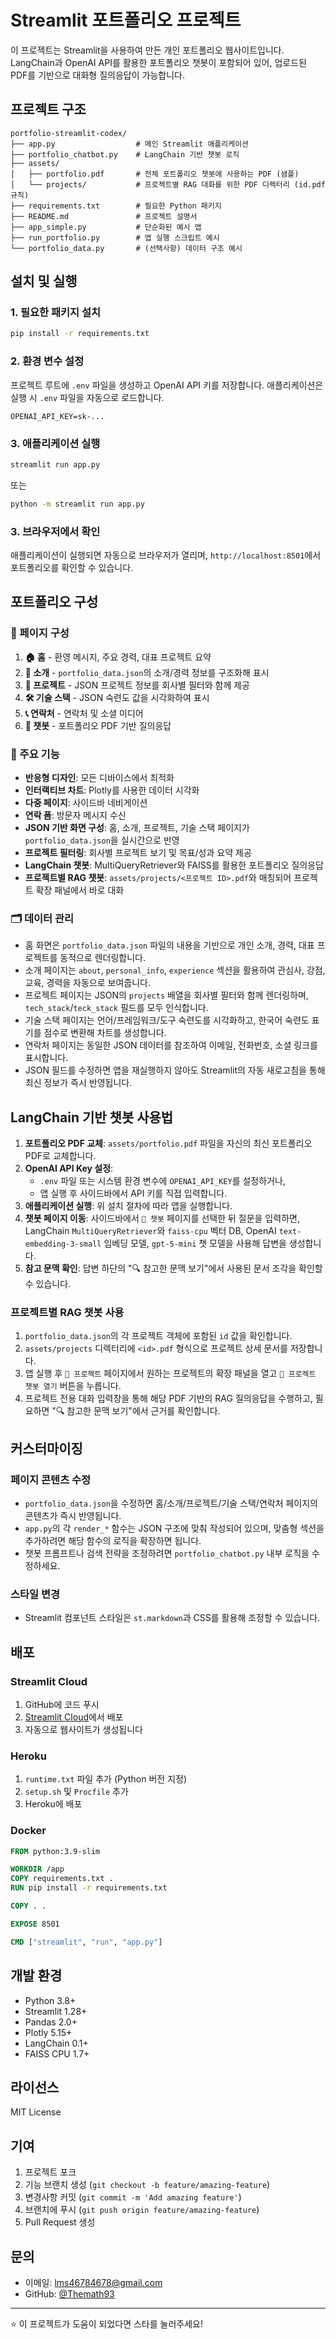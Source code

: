 # Streamlit 포트폴리오 프로젝트

이 프로젝트는 Streamlit을 사용하여 만든 개인 포트폴리오 웹사이트입니다. LangChain과 OpenAI API를 활용한 포트폴리오 챗봇이 포함되어 있어, 업로드된 PDF를 기반으로 대화형 질의응답이 가능합니다.

## 프로젝트 구조

```
portfolio-streamlit-codex/
├── app.py                  # 메인 Streamlit 애플리케이션
├── portfolio_chatbot.py    # LangChain 기반 챗봇 로직
├── assets/
│   ├── portfolio.pdf       # 전체 포트폴리오 챗봇에 사용하는 PDF (샘플)
│   └── projects/           # 프로젝트별 RAG 대화를 위한 PDF 디렉터리 (id.pdf 규칙)
├── requirements.txt        # 필요한 Python 패키지
├── README.md               # 프로젝트 설명서
├── app_simple.py           # 단순화된 예시 앱
├── run_portfolio.py        # 앱 실행 스크립트 예시
└── portfolio_data.py       # (선택사항) 데이터 구조 예시
```

## 설치 및 실행

### 1. 필요한 패키지 설치

```bash
pip install -r requirements.txt
```

### 2. 환경 변수 설정

프로젝트 루트에 `.env` 파일을 생성하고 OpenAI API 키를 저장합니다. 애플리케이션은 실행 시 `.env` 파일을 자동으로 로드합니다.

```
OPENAI_API_KEY=sk-...
```

### 3. 애플리케이션 실행

```bash
streamlit run app.py
```

또는

```bash
python -m streamlit run app.py
```

### 3. 브라우저에서 확인

애플리케이션이 실행되면 자동으로 브라우저가 열리며, `http://localhost:8501`에서 포트폴리오를 확인할 수 있습니다.

## 포트폴리오 구성

### 📄 페이지 구성

1. **🏠 홈** - 환영 메시지, 주요 경력, 대표 프로젝트 요약
2. **👤 소개** - `portfolio_data.json`의 소개/경력 정보를 구조화해 표시
3. **💼 프로젝트** - JSON 프로젝트 정보를 회사별 필터와 함께 제공
4. **🛠️ 기술 스택** - JSON 숙련도 값을 시각화하여 표시
5. **📞 연락처** - 연락처 및 소셜 미디어
6. **🤖 챗봇** - 포트폴리오 PDF 기반 질의응답

### 🎨 주요 기능

- **반응형 디자인**: 모든 디바이스에서 최적화
- **인터랙티브 차트**: Plotly를 사용한 데이터 시각화
- **다중 페이지**: 사이드바 네비게이션
- **연락 폼**: 방문자 메시지 수신
- **JSON 기반 화면 구성**: 홈, 소개, 프로젝트, 기술 스택 페이지가 `portfolio_data.json`을 실시간으로 반영
- **프로젝트 필터링**: 회사별 프로젝트 보기 및 목표/성과 요약 제공
- **LangChain 챗봇**: MultiQueryRetriever와 FAISS를 활용한 포트폴리오 질의응답
- **프로젝트별 RAG 챗봇**: `assets/projects/<프로젝트 ID>.pdf`와 매칭되어 프로젝트 확장 패널에서 바로 대화

### 🗂 데이터 관리

- 홈 화면은 `portfolio_data.json` 파일의 내용을 기반으로 개인 소개, 경력, 대표 프로젝트를 동적으로 렌더링합니다.
- 소개 페이지는 `about`, `personal_info`, `experience` 섹션을 활용하여 관심사, 강점, 교육, 경력을 자동으로 보여줍니다.
- 프로젝트 페이지는 JSON의 `projects` 배열을 회사별 필터와 함께 렌더링하며, `tech_stack`/`teck_stack` 필드를 모두 인식합니다.
- 기술 스택 페이지는 언어/프레임워크/도구 숙련도를 시각화하고, 한국어 숙련도 표기를 점수로 변환해 차트를 생성합니다.
- 연락처 페이지는 동일한 JSON 데이터를 참조하여 이메일, 전화번호, 소셜 링크를 표시합니다.
- JSON 필드를 수정하면 앱을 재실행하지 않아도 Streamlit의 자동 새로고침을 통해 최신 정보가 즉시 반영됩니다.

## LangChain 기반 챗봇 사용법

1. **포트폴리오 PDF 교체**: `assets/portfolio.pdf` 파일을 자신의 최신 포트폴리오 PDF로 교체합니다.
2. **OpenAI API Key 설정**:
   - `.env` 파일 또는 시스템 환경 변수에 `OPENAI_API_KEY`를 설정하거나,
   - 앱 실행 후 사이드바에서 API 키를 직접 입력합니다.
3. **애플리케이션 실행**: 위 설치 절차에 따라 앱을 실행합니다.
4. **챗봇 페이지 이동**: 사이드바에서 `🤖 챗봇` 페이지를 선택한 뒤 질문을 입력하면, LangChain `MultiQueryRetriever`와 `faiss-cpu` 벡터 DB, OpenAI `text-embedding-3-small` 임베딩 모델, `gpt-5-mini` 챗 모델을 사용해 답변을 생성합니다.
5. **참고 문맥 확인**: 답변 하단의 "🔍 참고한 문맥 보기"에서 사용된 문서 조각을 확인할 수 있습니다.

### 프로젝트별 RAG 챗봇 사용

1. `portfolio_data.json`의 각 프로젝트 객체에 포함된 `id` 값을 확인합니다.
2. `assets/projects` 디렉터리에 `<id>.pdf` 형식으로 프로젝트 상세 문서를 저장합니다.
3. 앱 실행 후 `💼 프로젝트` 페이지에서 원하는 프로젝트의 확장 패널을 열고 `🤖 프로젝트 챗봇 열기` 버튼을 누릅니다.
4. 프로젝트 전용 대화 입력창을 통해 해당 PDF 기반의 RAG 질의응답을 수행하고, 필요하면 "🔍 참고한 문맥 보기"에서 근거를 확인합니다.

## 커스터마이징

### 페이지 콘텐츠 수정

- `portfolio_data.json`을 수정하면 홈/소개/프로젝트/기술 스택/연락처 페이지의 콘텐츠가 즉시 반영됩니다.
- `app.py`의 각 `render_*` 함수는 JSON 구조에 맞춰 작성되어 있으며, 맞춤형 섹션을 추가하려면 해당 함수의 로직을 확장하면 됩니다.
- 챗봇 프롬프트나 검색 전략을 조정하려면 `portfolio_chatbot.py` 내부 로직을 수정하세요.

### 스타일 변경

- Streamlit 컴포넌트 스타일은 `st.markdown`과 CSS를 활용해 조정할 수 있습니다.

## 배포

### Streamlit Cloud

1. GitHub에 코드 푸시
2. [Streamlit Cloud](https://streamlit.io/cloud)에서 배포
3. 자동으로 웹사이트가 생성됩니다

### Heroku

1. `runtime.txt` 파일 추가 (Python 버전 지정)
2. `setup.sh` 및 `Procfile` 추가
3. Heroku에 배포

### Docker

```dockerfile
FROM python:3.9-slim

WORKDIR /app
COPY requirements.txt .
RUN pip install -r requirements.txt

COPY . .

EXPOSE 8501

CMD ["streamlit", "run", "app.py"]
```

## 개발 환경

- Python 3.8+
- Streamlit 1.28+
- Pandas 2.0+
- Plotly 5.15+
- LangChain 0.1+
- FAISS CPU 1.7+

## 라이선스

MIT License

## 기여

1. 프로젝트 포크
2. 기능 브랜치 생성 (`git checkout -b feature/amazing-feature`)
3. 변경사항 커밋 (`git commit -m 'Add amazing feature'`)
4. 브랜치에 푸시 (`git push origin feature/amazing-feature`)
5. Pull Request 생성

## 문의

- 이메일: lms46784678@gmail.com
- GitHub: [@Themath93](https://github.com/Themath93)

---

⭐ 이 프로젝트가 도움이 되었다면 스타를 눌러주세요!
